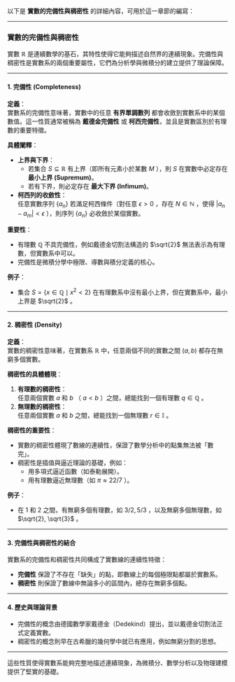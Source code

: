 以下是 **實數的完備性與稠密性** 的詳細內容，可用於這一章節的編寫：  

---

### **實數的完備性與稠密性**  

實數  $`\mathbb{R}`$  是連續數學的基石，其特性使得它能夠描述自然界的連續現象。完備性與稠密性是實數系的兩個重要屬性，它們為分析學與微積分的建立提供了理論保障。  

---

#### **1. 完備性 (Completeness)**  

**定義**：  
實數系的完備性意味著，實數中的任意 **有界單調數列** 都會收斂到實數系中的某個數值。這一性質通常被稱為 **戴德金完備性** 或 **柯西完備性**，並且是實數區別於有理數的重要特徵。  

**具體闡釋**：  
- **上界與下界**：  
  - 若集合  $`S \subseteq \mathbb{R}`$  有上界（即所有元素小於某數  $`M`$ ），則  $`S`$  在實數中必定存在 **最小上界 (Supremum)**。  
  - 若有下界，則必定存在 **最大下界 (Infimum)**。  
- **柯西列的收斂性**：  
  任意實數序列  $`\{a_n\}`$  若滿足柯西條件（對任意  $`\epsilon > 0`$ ，存在  $`N \in \mathbb{N}`$ ，使得  $`|a_n - a_m| < \epsilon`$ ），則序列  $`\{a_n\}`$  必收斂於某個實數。  

**重要性**：  
- 有理數  $`\mathbb{Q}`$  不具完備性，例如戴德金切割法構造的  $`\sqrt{2}`$  無法表示為有理數，但實數系中可以。  
- 完備性是微積分學中極限、導數與積分定義的核心。  

**例子**：  
- 集合  $`S = \{ x \in \mathbb{Q} \mid x^2 < 2 \}`$  在有理數系中沒有最小上界，但在實數系中，最小上界是  $`\sqrt{2}`$ 。  

---

#### **2. 稠密性 (Density)**  

**定義**：  
實數的稠密性意味著，在實數系  $`\mathbb{R}`$  中，任意兩個不同的實數之間  $`(a, b)`$  都存在無窮多個實數。  

**稠密性的具體體現**：  
1. **有理數的稠密性**：  
   任意兩個實數  $`a`$  和  $`b`$ （ $`a < b`$ ）之間，總能找到一個有理數  $`q \in \mathbb{Q}`$ 。  
2. **無理數的稠密性**：  
   任意兩個實數  $`a`$  和  $`b`$  之間，總能找到一個無理數  $`r \in \mathbb{I}`$ 。  

**稠密性的重要性**：  
- 實數的稠密性體現了數線的連續性，保證了數學分析中的點集無法被「數完」。  
- 稠密性是插值與逼近理論的基礎，例如：  
  - 用多項式逼近函數（如泰勒展開）。  
  - 用有理數逼近無理數（如  $`\pi \approx 22/7`$ ）。  

**例子**：  
- 在  $`1`$  和  $`2`$  之間，有無窮多個有理數，如  $`3/2, 5/3`$ ，以及無窮多個無理數，如  $`\sqrt{2}, \sqrt{3}`$ 。  

---

#### **3. 完備性與稠密性的結合**  

實數系的完備性和稠密性共同構成了實數線的連續性特徵：  
- **完備性** 保證了不存在「缺失」的點，即數線上的每個極限點都屬於實數系。  
- **稠密性** 則保證了數線中無論多小的區間內，總存在無窮多個點。  

---

#### **4. 歷史與理論背景**  

- 完備性的概念由德國數學家戴德金（Dedekind）提出，並以戴德金切割法正式定義實數。  
- 稠密性的概念則早在古希臘的幾何學中就已有應用，例如無窮分割的思想。  

---

這些性質使得實數系能夠完整地描述連續現象，為微積分、數學分析以及物理建模提供了堅實的基礎。
